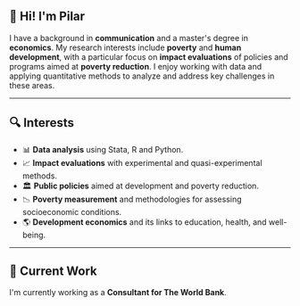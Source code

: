 ## 👋 Hi! I'm Pilar
I have a background in **communication** and a master's degree in **economics**. My research interests include **poverty** and **human development**, with a particular focus on **impact evaluations** of policies and programs aimed at **poverty reduction**. I enjoy working with data and applying quantitative methods to analyze and address key challenges in these areas.

---

## 🔍  Interests

- 📊 **Data analysis** using Stata, R and Python.  
- 📈 **Impact evaluations** with experimental and quasi-experimental methods.  
- 🏛️ **Public policies** aimed at development and poverty reduction.  
- 📉 **Poverty measurement** and methodologies for assessing socioeconomic conditions.  
- 🌎 **Development economics** and its links to education, health, and well-being.  

---

## 🚀 Current Work  
I'm currently working as a **Consultant for The World Bank**. 

<!--
**hpilar/hpilar** is a ✨ _special_ ✨ repository because its `README.md` (this file) appears on your GitHub profile.

Here are some ideas to get you started:

- 🔭 I’m currently working on ...
- 🌱 I’m currently learning ...
- 👯 I’m looking to collaborate on ...
- 🤔 I’m looking for help with ...
- 💬 Ask me about ...
- 📫 How to reach me: ...
- 😄 Pronouns: ...
- ⚡ Fun fact: ...
-->
